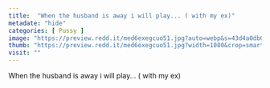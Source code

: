 ```yaml
---
title:  "When the husband is away i will play... ( with my ex)"
metadate: "hide"
categories: [ Pussy ]
image: "https://preview.redd.it/med6exegcuo51.jpg?auto=webp&s=43d4a0db07609c49db9793473a8b78653c676632"
thumb: "https://preview.redd.it/med6exegcuo51.jpg?width=1080&crop=smart&auto=webp&s=576f40c08156e2f22a7471739cd774ee2ff8c7cf"
visit: ""
---
```

When the husband is away i will play... ( with my ex)
